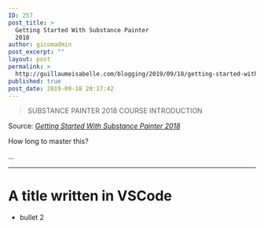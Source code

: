```yaml
---
ID: 257
post_title: >
  Getting Started With Substance Painter
  2018
author: gicomadmin
post_excerpt: ""
layout: post
permalink: >
  http://guillaumeisabelle.com/blogging/2019/09/18/getting-started-with-substance-painter-2018/
published: true
post_date: 2019-09-18 20:17:42
---
```

> SUBSTANCE PAINTER 2018 COURSE INTRODUCTION

Source: *[Getting Started With Substance Painter 2018][1]*

<!-- wp:paragraph -->

How long to master this?

<!-- /wp:paragraph -->

<!-- wp:paragraph -->

...

<!-- /wp:paragraph -->

 [1]: https://academy.substance3d.com/courses/getting-started-with-substance-painter-2018/youtube-IGGQl9kVB1M


<!-- wp:paragraph -->

 ----
 # A title written in VSCode
 * bullet 2
 
<!-- /wp:paragraph -->